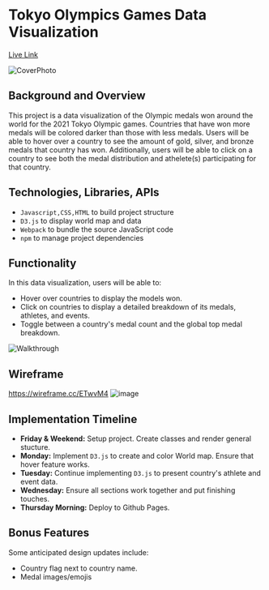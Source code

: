 # Tokyo Olympics Games Data Visualization
[Live Link](https://zkural1.github.io/2021_Tokyo_Olympic_Games_Recap)

![CoverPhoto](https://github.com/zkural1/2021_Tokyo_Olympic_Games_Recap/blob/main/images/CoverImage.png?raw=true)
## Background and Overview

This project is a data visualization of the Olympic medals won around the world for the 2021 Tokyo Olympic games. Countries that have won more medals will be colored darker than those with less medals. Users will be able to hover over a country to see the amount of gold, silver, and bronze medals that country has won. Additionally, users will be able to click on a country to see both the medal distribution and athelete(s) participating for that country.

## Technologies, Libraries, APIs
* `Javascript,CSS,HTML` to build project structure
* `D3.js` to display world map and data
* `Webpack` to bundle the source JavaScript code
* `npm` to manage project dependencies

## Functionality
In this data visualization, users will be able to:
* Hover over countries to display the models won.
* Click on countries to display a detailed breakdown of its medals, athletes, and events.
* Toggle between a country's medal count and the global top medal breakdown.

![Walkthrough](https://github.com/zkural1/2021_Tokyo_Olympic_Games_Recap/blob/main/images/Walkthrough.gif?raw=true)

## Wireframe
https://wireframe.cc/ETwvM4
![image](https://user-images.githubusercontent.com/39417343/136482101-6c9b3502-7ed6-4c94-a4e4-c6a4049fa61b.png)

## Implementation Timeline
* **Friday & Weekend:** Setup project. Create classes and render general stucture.
* **Monday:** Implement `D3.js` to create and color World map. Ensure that hover feature works.
* **Tuesday:** Continue implementing `D3.js` to present country's athlete and event data.
* **Wednesday:** Ensure all sections work together and put finishing touches.
* **Thursday Morning:** Deploy to Github Pages.

## Bonus Features
Some anticipated design updates include:
* Country flag next to country name.
* Medal images/emojis

